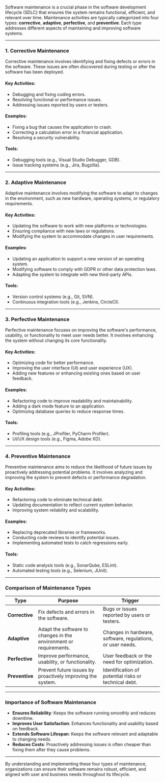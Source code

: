 Software maintenance is a crucial phase in the software development lifecycle (SDLC) that ensures the system remains functional, efficient, and relevant over time. Maintenance activities are typically categorized into four types: **corrective**, **adaptive**, **perfective**, and **preventive**. Each type addresses different aspects of maintaining and improving software systems.

---

### **1. Corrective Maintenance**
Corrective maintenance involves identifying and fixing defects or errors in the software. These issues are often discovered during testing or after the software has been deployed.

#### Key Activities:
- Debugging and fixing coding errors.
- Resolving functional or performance issues.
- Addressing issues reported by users or testers.

#### Examples:
- Fixing a bug that causes the application to crash.
- Correcting a calculation error in a financial application.
- Resolving a security vulnerability.

#### Tools:
- Debugging tools (e.g., Visual Studio Debugger, GDB).
- Issue tracking systems (e.g., Jira, Bugzilla).

---

### **2. Adaptive Maintenance**
Adaptive maintenance involves modifying the software to adapt to changes in the environment, such as new hardware, operating systems, or regulatory requirements.

#### Key Activities:
- Updating the software to work with new platforms or technologies.
- Ensuring compliance with new laws or regulations.
- Modifying the system to accommodate changes in user requirements.

#### Examples:
- Updating an application to support a new version of an operating system.
- Modifying software to comply with GDPR or other data protection laws.
- Adapting the system to integrate with new third-party APIs.

#### Tools:
- Version control systems (e.g., Git, SVN).
- Continuous integration tools (e.g., Jenkins, CircleCI).

---

### **3. Perfective Maintenance**
Perfective maintenance focuses on improving the software's performance, usability, or functionality to meet user needs better. It involves enhancing the system without changing its core functionality.

#### Key Activities:
- Optimizing code for better performance.
- Improving the user interface (UI) and user experience (UX).
- Adding new features or enhancing existing ones based on user feedback.

#### Examples:
- Refactoring code to improve readability and maintainability.
- Adding a dark mode feature to an application.
- Optimizing database queries to reduce response times.

#### Tools:
- Profiling tools (e.g., JProfiler, PyCharm Profiler).
- UI/UX design tools (e.g., Figma, Adobe XD).

---

### **4. Preventive Maintenance**
Preventive maintenance aims to reduce the likelihood of future issues by proactively addressing potential problems. It involves analyzing and improving the system to prevent defects or performance degradation.

#### Key Activities:
- Refactoring code to eliminate technical debt.
- Updating documentation to reflect current system behavior.
- Improving system reliability and scalability.

#### Examples:
- Replacing deprecated libraries or frameworks.
- Conducting code reviews to identify potential issues.
- Implementing automated tests to catch regressions early.

#### Tools:
- Static code analysis tools (e.g., SonarQube, ESLint).
- Automated testing tools (e.g., Selenium, JUnit).

---

### **Comparison of Maintenance Types**

| **Type**          | **Purpose**                                                                 | **Trigger**                                                                 |
|--------------------|-----------------------------------------------------------------------------|-----------------------------------------------------------------------------|
| **Corrective**     | Fix defects and errors in the software.                                     | Bugs or issues reported by users or testers.                               |
| **Adaptive**       | Adapt the software to changes in the environment or requirements.           | Changes in hardware, software, regulations, or user needs.                 |
| **Perfective**     | Improve performance, usability, or functionality.                           | User feedback or the need for optimization.                                |
| **Preventive**     | Prevent future issues by proactively improving the system.                  | Identification of potential risks or technical debt.                       |

---

### **Importance of Software Maintenance**
- **Ensures Reliability**: Keeps the software running smoothly and reduces downtime.
- **Improves User Satisfaction**: Enhances functionality and usability based on feedback.
- **Extends Software Lifespan**: Keeps the software relevant and adaptable to changing needs.
- **Reduces Costs**: Proactively addressing issues is often cheaper than fixing them after they cause problems.

---

By understanding and implementing these four types of maintenance, organizations can ensure their software remains robust, efficient, and aligned with user and business needs throughout its lifecycle.
